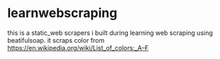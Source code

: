 # learnwebscraping
this is a static_web scrapers i built during learning web scraping using beatifulsoap.
it scraps color from https://en.wikipedia.org/wiki/List_of_colors:_A–F
